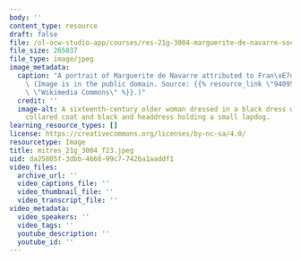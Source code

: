 ```yaml
---
body: ''
content_type: resource
draft: false
file: /ol-ocw-studio-app/courses/res-21g-3004-marguerite-de-navarre-society-website-fall-2023/mitres_21g_3004_f23.jpeg
file_size: 265037
file_type: image/jpeg
image_metadata:
  caption: "A portrait of Marguerite de Navarre attributed to Fran\xE7ois Clouet.\
    \ (Image is in the public domain. Source: {{% resource_link \"94095cc3-901b-41ce-9244-09592e641983\"\
    \ \"Wikimedia Commons\" %}}.)"
  credit: ''
  image-alt: A sixteenth-century older woman dressed in a black dress with an ermine
    collared coat and black and headdress holding a small lapdog.
learning_resource_types: []
license: https://creativecommons.org/licenses/by-nc-sa/4.0/
resourcetype: Image
title: mitres_21g_3004_f23.jpeg
uid: da25805f-3dbb-4668-99c7-7426a1aaddf1
video_files:
  archive_url: ''
  video_captions_file: ''
  video_thumbnail_file: ''
  video_transcript_file: ''
video_metadata:
  video_speakers: ''
  video_tags: ''
  youtube_description: ''
  youtube_id: ''
---
```

